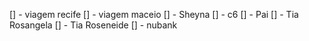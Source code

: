 [] - viagem recife
[] - viagem maceio
[] - Sheyna
[] - c6
[] - Pai
[] - Tia Rosangela
[] - Tia Roseneide
[] - nubank
